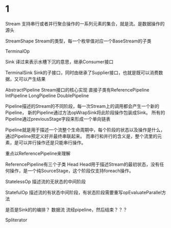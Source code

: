 # 1
Stream 
支持串行或者并行聚合操作的一系列元素的集合，就是流。是数据操作的源头

StreamShape
Stream的类型，每一个枚举值对应一个BaseStream的子类

TerminalOp

Sink
译过来表示水槽下沉的意思，继承Consumer接口

TerminalSink 
Sink的子接口，同时由继承了Supplier接口，也就是既可以消费数据，又可以产生结果

AbstractPipeline 
Stream接口的核心实现
直接子类有ReferencePipeline IntPipeline LongPipeline DoublePipeline

Pipeline描述的Stream的不同阶段，每一次Stream上的调用都会产生一个新的Pipeline，
新的Pipeline通过方法opWrapSink将此阶段操作包装成Sink。
所有的Pipeline通过previousStage字段来形成一个单向链表

Pipeline就是用于描述一个流整个生命周期中，每个阶段的状态以及操作是什么，通过Pipeline预定义好并最终串联起来。
而串行和并行的含义是，整个流里的元素，是可以并行操作还是只能串行操作。

重点以ReferencePipeline来理解

ReferencePipeline有三个子类
Head
Head用于描述Stream的最初状态，没有任何操作，是一个纯SourceStage，这个阶段仅支持foreach操作。

StatelessOp
描述流的无状态的中间阶段

StatefulOp
描述流的有状态中间阶段，有状态阶段需要重写opEvaluateParallel方法

是否是Sink的的编排？ 数据流 流经pipeline，然后结束？？？


Spliterator



